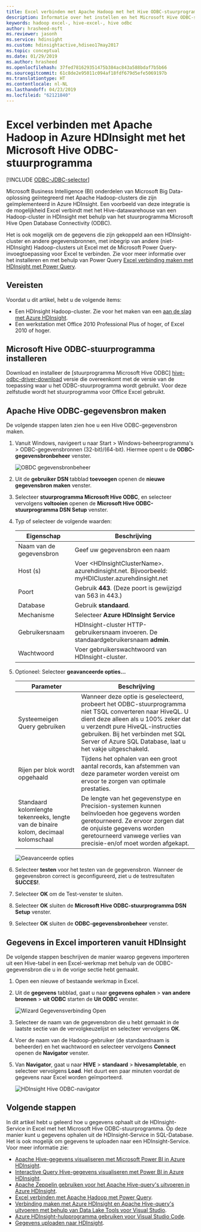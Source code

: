 ```yaml
---
title: Excel verbinden met Apache Hadoop met het Hive ODBC-stuurprogramma - Azure HDInsight
description: Informatie over het instellen en het Microsoft Hive ODBC-stuurprogramma voor Excel gebruiken om gegevens te doorzoeken in HDInsight-clusters uit Microsoft Excel.
keywords: hadoop excel-, hive-excel-, hive odbc
author: hrasheed-msft
ms.reviewer: jasonh
ms.service: hdinsight
ms.custom: hdinsightactive,hdiseo17may2017
ms.topic: conceptual
ms.date: 01/29/2019
ms.author: hrasheed
ms.openlocfilehash: 37fed781629351475b384ac843a588bdaf7b5b66
ms.sourcegitcommit: 61c8de2e95011c094af18fdf679d5efe5069197b
ms.translationtype: HT
ms.contentlocale: nl-NL
ms.lasthandoff: 04/23/2019
ms.locfileid: "62121840"
---
```

# <a name="connect-excel-to-apache-hadoop-in-azure-hdinsight-with-the-microsoft-hive-odbc-driver"></a>Excel verbinden met Apache Hadoop in Azure HDInsight met het Microsoft Hive ODBC-stuurprogramma

[!INCLUDE [ODBC-JDBC-selector](../../../includes/hdinsight-selector-odbc-jdbc.md)]

Microsoft Business Intelligence (BI) onderdelen van Microsoft Big Data-oplossing geïntegreerd met Apache Hadoop-clusters die zijn geïmplementeerd in Azure HDInsight. Een voorbeeld van deze integratie is de mogelijkheid Excel verbindt met het Hive-datawarehouse van een Hadoop-cluster in HDInsight met behulp van het stuurprogramma Microsoft Hive Open Database Connectivity (ODBC).

Het is ook mogelijk om de gegevens die zijn gekoppeld aan een HDInsight-cluster en andere gegevensbronnen, met inbegrip van andere (niet-HDInsight) Hadoop-clusters uit Excel met de Microsoft Power Query-invoegtoepassing voor Excel te verbinden. Zie voor meer informatie over het installeren en met behulp van Power Query [Excel verbinding maken met HDInsight met Power Query][hdinsight-power-query].


## <a name="prerequisites"></a>Vereisten

Voordat u dit artikel, hebt u de volgende items:

* Een HDInsight Hadoop-cluster. Zie voor het maken van een [aan de slag met Azure HDInsight](apache-hadoop-linux-tutorial-get-started.md).
* Een werkstation met Office 2010 Professional Plus of hoger, of Excel 2010 of hoger.

## <a name="install-microsoft-hive-odbc-driver"></a>Microsoft Hive ODBC-stuurprogramma installeren
Download en installeer de [stuurprogramma Microsoft Hive ODBC] [ hive-odbc-driver-download] versie die overeenkomt met de versie van de toepassing waar u het ODBC-stuurprogramma wordt gebruikt.  Voor deze zelfstudie wordt het stuurprogramma voor Office Excel gebruikt.

## <a name="create-apache-hive-odbc-data-source"></a>Apache Hive ODBC-gegevensbron maken
De volgende stappen laten zien hoe u een Hive ODBC-gegevensbron maken.

1. Vanuit Windows, navigeert u naar Start > Windows-beheerprogramma's > ODBC-gegevensbronnen (32-bit)/(64-bit).  Hiermee opent u de **ODBC-gegevensbronbeheer** venster.
   
    ![OBDC gegevensbronbeheer](./media/apache-hadoop-connect-excel-hive-odbc-driver/HDI.SimbaHiveOdbc.DataSourceAdmin1.png "configureren met behulp van ODBC-gegevensbronbeheer DSN")

2. Uit de **gebruiker DSN** tabblad **toevoegen** openen de **nieuwe gegevensbron maken** venster.

3. Selecteer **stuurprogramma Microsoft Hive ODBC**, en selecteer vervolgens **voltooien** openen de **Microsoft Hive ODBC-stuurprogramma DSN Setup** venster.

4. Typ of selecteer de volgende waarden:
   
   | Eigenschap | Beschrijving |
   | --- | --- |
   |  Naam van de gegevensbron |Geef uw gegevensbron een naam |
   |  Host (s) |Voer &lt;HDInsightClusterName&gt;. azurehdinsight.net. Bijvoorbeeld: myHDICluster.azurehdinsight.net |
   |  Poort |Gebruik <strong>443</strong>. (Deze poort is gewijzigd van 563 in 443.) |
   |  Database |Gebruik <strong>standaard</strong>. |
   |  Mechanisme |Selecteer <strong>Azure HDInsight Service</strong> |
   |  Gebruikersnaam |HDInsight-cluster HTTP-gebruikersnaam invoeren. De standaardgebruikersnaam <strong>admin</strong>. |
   |  Wachtwoord |Voer gebruikerswachtwoord van HDInsight-cluster. |

   
5. Optioneel: Selecteer **geavanceerde opties...**  
   
   | Parameter | Beschrijving |
   | --- | --- |
   |  Systeemeigen Query gebruiken |Wanneer deze optie is geselecteerd, probeert het ODBC-stuurprogramma niet TSQL converteren naar HiveQL. U dient deze alleen als u 100% zeker dat u verzendt pure HiveQL-instructies gebruiken. Bij het verbinden met SQL Server of Azure SQL Database, laat u het vakje uitgeschakeld. |
   |  Rijen per blok wordt opgehaald |Tijdens het ophalen van een groot aantal records, kan afstemmen van deze parameter worden vereist om ervoor te zorgen van optimale prestaties. |
   |  Standaard kolomlengte tekenreeks, lengte van de binaire kolom, decimaal kolomschaal |De lengte van het gegevenstype en Precision-systemen kunnen beïnvloeden hoe gegevens worden geretourneerd. Ze ervoor zorgen dat de onjuiste gegevens worden geretourneerd vanwege verlies van precisie-en/of moet worden afgekapt. |

    ![Geavanceerde opties](./media/apache-hadoop-connect-excel-hive-odbc-driver/HDI.HiveOdbc.DataSource.AdvancedOptions1.png "DSN geavanceerde configuratieopties")

5. Selecteer **testen** voor het testen van de gegevensbron. Wanneer de gegevensbron correct is geconfigureerd, ziet u de testresultaten **SUCCES!**.  

6. Selecteer **OK** om de Test-venster te sluiten.  

7. Selecteer **OK** sluiten de **Microsoft Hive ODBC-stuurprogramma DSN Setup** venster.  

8. Selecteer **OK** sluiten de **ODBC-gegevensbronbeheer** venster.  

## <a name="import-data-into-excel-from-hdinsight"></a>Gegevens in Excel importeren vanuit HDInsight
De volgende stappen beschrijven de manier waarop gegevens importeren uit een Hive-tabel in een Excel-werkmap met behulp van de ODBC-gegevensbron die u in de vorige sectie hebt gemaakt.

1. Open een nieuwe of bestaande werkmap in Excel.

2. Uit de **gegevens** tabblad, gaat u naar **gegevens ophalen** > **van andere bronnen** > **uit ODBC** starten de **Uit ODBC** venster.
   
    ![Wizard Gegevensverbinding Open](./media/apache-hadoop-connect-excel-hive-odbc-driver/HDI.SimbaHiveOdbc.Excel.DataConnection1.png "Open wizard Gegevensverbinding")

3. Selecteer de naam van de gegevensbron die u hebt gemaakt in de laatste sectie van de vervolgkeuzelijst en selecteer vervolgens **OK**.

4. Voer de naam van de Hadoop-gebruiker (de standaardnaam is beheerder) en het wachtwoord en selecteer vervolgens **Connect** openen de **Navigator** venster.

5. Van **Navigator**, gaat u naar **HIVE** > **standaard** > **hivesampletable**, en selecteer vervolgens  **Load**. Het duurt een paar minuten voordat de gegevens naar Excel worden geïmporteerd.

    ![HDInsight Hive ODBC-navigator](./media/apache-hadoop-connect-excel-hive-odbc-driver/hdinsight.hive.odbc.navigator.png "Open wizard Gegevensverbinding")

## <a name="next-steps"></a>Volgende stappen
In dit artikel hebt u geleerd hoe u gegevens ophaalt uit de HDInsight-Service in Excel met het Microsoft Hive ODBC-stuurprogramma. Op deze manier kunt u gegevens ophalen uit de HDInsight-Service in SQL-Database. Het is ook mogelijk om gegevens te uploaden naar een HDInsight-Service. Voor meer informatie zie:

* [Apache Hive-gegevens visualiseren met Microsoft Power BI in Azure HDInsight](apache-hadoop-connect-hive-power-bi.md).
* [Interactive Query Hive-gegevens visualiseren met Power BI in Azure HDInsight](../interactive-query/apache-hadoop-connect-hive-power-bi-directquery.md).
* [Apache Zeppelin gebruiken voor het Apache Hive-query's uitvoeren in Azure HDInsight](./../hdinsight-connect-hive-zeppelin.md).
* [Excel verbinden met Apache Hadoop met Power Query](apache-hadoop-connect-excel-power-query.md).
* [Verbinding maken met Azure HDInsight en Apache Hive-query's uitvoeren met behulp van Data Lake Tools voor Visual Studio](apache-hadoop-visual-studio-tools-get-started.md).
* [Azure HDInsight-hulpprogramma gebruiken voor Visual Studio Code](../hdinsight-for-vscode.md).
* [Gegevens uploaden naar HDInsight](./../hdinsight-upload-data.md).

[hdinsight-use-sqoop]:hdinsight-use-sqoop.md
[hdinsight-use-hive]:hdinsight-use-hive.md
[hdinsight-upload-data]: ../hdinsight-upload-data.md
[hdinsight-power-query]: ../hdinsight-connect-excel-power-query.md
[hive-odbc-driver-download]: https://go.microsoft.com/fwlink/?LinkID=286698


